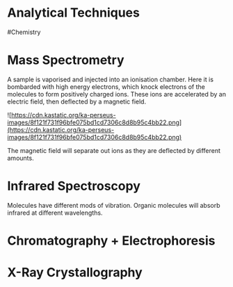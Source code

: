 # Analytical Techniques
#Chemistry 
# Mass Spectrometry

A sample is vaporised and injected into an ionisation chamber. Here it is bombarded with high energy electrons, which knock electrons of the molecules to form positively charged ions. These ions are accelerated by an electric field, then deflected by a magnetic field.

![https://cdn.kastatic.org/ka-perseus-images/8f121f731f96bfe075bd1cd7306c8d8b95c4bb22.png](https://cdn.kastatic.org/ka-perseus-images/8f121f731f96bfe075bd1cd7306c8d8b95c4bb22.png)

The magnetic field will separate out ions as they are deflected by different amounts. 

# Infrared Spectroscopy

Molecules have different mods of vibration. Organic molecules will absorb infrared at different wavelengths.

# Chromatography + Electrophoresis

# X-Ray Crystallography